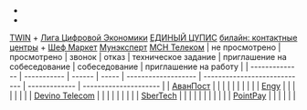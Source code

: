 
+


 +
[TWIN](https://spb.hh.ru/vacancy/54681469) +
[Лига Цифровой Экономики](https://spb.hh.ru/vacancy/54664957)
[ЕДИНЫЙ ЦУПИС](https://spb.hh.ru/vacancy/52489123)
[билайн: контактные центры](https://spb.hh.ru/vacancy/54297485) +
[Шеф Маркет](https://spb.hh.ru/vacancy/48585004)
[Мунэксперт](https://spb.hh.ru/vacancy/52630766)
[МСН Телеком](https://spb.hh.ru/vacancy/54471889)
| не просмотрено | просмотрено | звонок | отказ | техническое задание | приглашение на собеседование | собеседование | приглашение на работу |
| -------------- | ----------- | ------ | ----- | ------------------- | ---------------------------- | ------------- | --------------------- |
| [АванПост](https://spb.hh.ru/vacancy/54581706)                |             |       |       |                     |                              |               |                       |
|                | [Engy](https://spb.hh.ru/vacancy/54282338)             |       |       |                     |                              |               |                       |
| [Devino Telecom](https://spb.hh.ru/vacancy/50978483)               |             |       |       |                     |                              |               |                       |
| [SberTech](https://spb.hh.ru/vacancy/50025505)               |             |        |       |                     |                              |               |                       |
| |             | [PointPay](https://spb.hh.ru/vacancy/54433462)       |       |                     |                              |               |                       |
